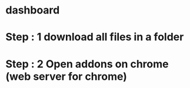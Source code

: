 # dashboard

# Step : 1 download all files in a folder

# Step : 2 Open addons on chrome (web server for chrome)
